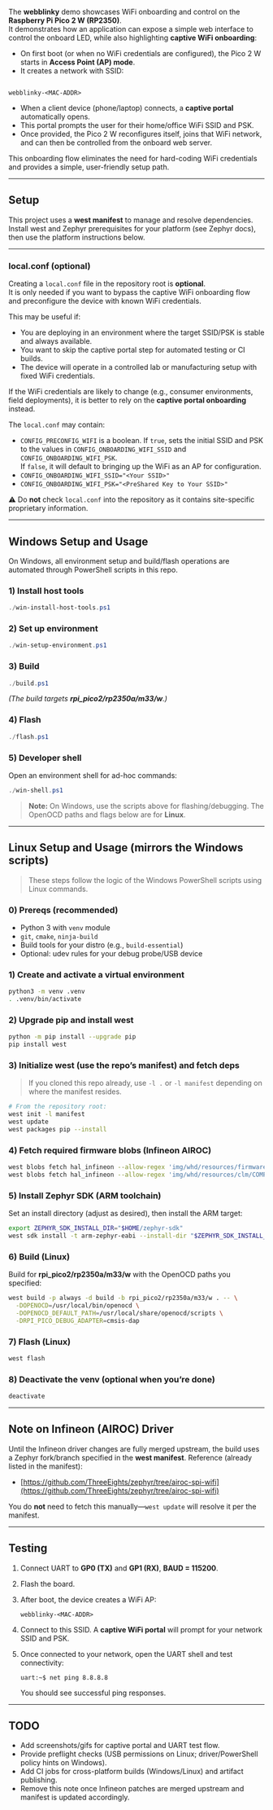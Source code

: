 The **webblinky** demo showcases WiFi onboarding and control on the **Raspberry Pi Pico 2 W (RP2350)**.  
It demonstrates how an application can expose a simple web interface to control the onboard LED, while also highlighting **captive WiFi onboarding**:

- On first boot (or when no WiFi credentials are configured), the Pico 2 W starts in **Access Point (AP) mode**.  
- It creates a network with SSID:
```

webblinky-<MAC-ADDR>

````
- When a client device (phone/laptop) connects, a **captive portal** automatically opens.  
- This portal prompts the user for their home/office WiFi SSID and PSK.  
- Once provided, the Pico 2 W reconfigures itself, joins that WiFi network, and can then be controlled from the onboard web server.

This onboarding flow eliminates the need for hard-coding WiFi credentials and provides a simple, user-friendly setup path.

---

## Setup

This project uses a **west manifest** to manage and resolve dependencies.  
Install west and Zephyr prerequisites for your platform (see Zephyr docs), then use the platform instructions below.

---

### local.conf (optional)

Creating a `local.conf` file in the repository root is **optional**.  
It is only needed if you want to bypass the captive WiFi onboarding flow and preconfigure the device with known WiFi credentials.

This may be useful if:
- You are deploying in an environment where the target SSID/PSK is stable and always available.  
- You want to skip the captive portal step for automated testing or CI builds.  
- The device will operate in a controlled lab or manufacturing setup with fixed WiFi credentials.  

If the WiFi credentials are likely to change (e.g., consumer environments, field deployments), it is better to rely on the **captive portal onboarding** instead.

The `local.conf` may contain:

- `CONFIG_PRECONFIG_WIFI` is a boolean. If `true`, sets the initial SSID and PSK to the values in `CONFIG_ONBOARDING_WIFI_SSID` and `CONFIG_ONBOARDING_WIFI_PSK`.  
  If `false`, it will default to bringing up the WiFi as an AP for configuration.
- `CONFIG_ONBOARDING_WIFI_SSID="<Your SSID>"`
- `CONFIG_ONBOARDING_WIFI_PSK="<PreShared Key to Your SSID>"`

⚠️ Do **not** check `local.conf` into the repository as it contains site-specific proprietary information.

---

## Windows Setup and Usage

On Windows, all environment setup and build/flash operations are automated through PowerShell scripts in this repo.

### 1) Install host tools
```powershell
./win-install-host-tools.ps1
````

### 2) Set up environment

```powershell
./win-setup-environment.ps1
```

### 3) Build

```powershell
./build.ps1
```

*(The build targets **rpi_pico2/rp2350a/m33/w**.)*

### 4) Flash

```powershell
./flash.ps1
```

### 5) Developer shell

Open an environment shell for ad-hoc commands:

```powershell
./win-shell.ps1
```

> **Note:** On Windows, use the scripts above for flashing/debugging. The OpenOCD paths and flags below are for **Linux**.

---

## Linux Setup and Usage (mirrors the Windows scripts)

> These steps follow the logic of the Windows PowerShell scripts using Linux commands.

### 0) Prereqs (recommended)

* Python 3 with `venv` module
* `git`, `cmake`, `ninja-build`
* Build tools for your distro (e.g., `build-essential`)
* Optional: udev rules for your debug probe/USB device

### 1) Create and activate a virtual environment

```bash
python3 -m venv .venv
. .venv/bin/activate
```

### 2) Upgrade pip and install west

```bash
python -m pip install --upgrade pip
pip install west
```

### 3) Initialize west (use the repo’s manifest) and fetch deps

> If you cloned this repo already, use `-l .` or `-l manifest` depending on where the manifest resides.

```bash
# From the repository root:
west init -l manifest
west update
west packages pip --install
```

### 4) Fetch required firmware blobs (Infineon AIROC)

```bash
west blobs fetch hal_infineon --allow-regex 'img/whd/resources/firmware/COMPONENT_43439/43439a0_bin.c'
west blobs fetch hal_infineon --allow-regex 'img/whd/resources/clm/COMPONENT_43439/43439A0_clm_blob.c'
```

### 5) Install Zephyr SDK (ARM toolchain)

Set an install directory (adjust as desired), then install the ARM target:

```bash
export ZEPHYR_SDK_INSTALL_DIR="$HOME/zephyr-sdk"
west sdk install -t arm-zephyr-eabi --install-dir "$ZEPHYR_SDK_INSTALL_DIR"
```

### 6) Build (Linux)

Build for **rpi_pico2/rp2350a/m33/w** with the OpenOCD paths you specified:

```bash
west build -p always -d build -b rpi_pico2/rp2350a/m33/w . -- \
  -DOPENOCD=/usr/local/bin/openocd \
  -DOPENOCD_DEFAULT_PATH=/usr/local/share/openocd/scripts \
  -DRPI_PICO_DEBUG_ADAPTER=cmsis-dap
```

### 7) Flash (Linux)

```bash
west flash
```

### 8) Deactivate the venv (optional when you’re done)

```bash
deactivate
```

---

## Note on Infineon (AIROC) Driver

Until the Infineon driver changes are fully merged upstream, the build uses a Zephyr fork/branch specified in the **west manifest**.
Reference (already listed in the manifest):

* [https://github.com/ThreeEights/zephyr/tree/airoc-spi-wifi](https://github.com/ThreeEights/zephyr/tree/airoc-spi-wifi)

You do **not** need to fetch this manually—`west update` will resolve it per the manifest.

---

## Testing

1. Connect UART to **GP0 (TX)** and **GP1 (RX)**, **BAUD = 115200**.
2. Flash the board.
3. After boot, the device creates a WiFi AP:

   ```
   webblinky-<MAC-ADDR>
   ```
4. Connect to this SSID. A **captive WiFi portal** will prompt for your network SSID and PSK.
5. Once connected to your network, open the UART shell and test connectivity:

   ```text
   uart:~$ net ping 8.8.8.8
   ```

   You should see successful ping responses.

---

## TODO

* Add screenshots/gifs for captive portal and UART test flow.
* Provide preflight checks (USB permissions on Linux; driver/PowerShell policy hints on Windows).
* Add CI jobs for cross-platform builds (Windows/Linux) and artifact publishing.
* Remove this note once Infineon patches are merged upstream and manifest is updated accordingly.
